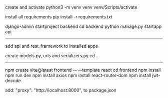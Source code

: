 create and activate 
    python3 -m venv venv
    venv/Scripts/activate

install all requirements
    pip install -r requirements.txt

django-admin startproject backend
cd backend
python manage.py startapp api

---
add api and rest_framework to installed apps

create models.py, urls and serializers.py
cd ..

---
npm create vite@latest frontend -- --template react
 cd frontend
  npm install
  npm run dev
npm install axios
npm install react-router-dom
npm install jwt-decode



add:
"proxy": "http://localhost:8000",
to package.json